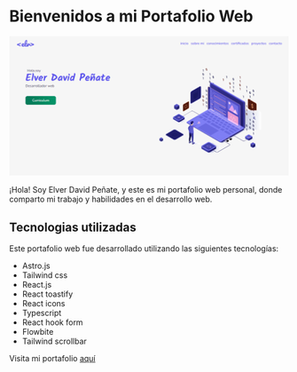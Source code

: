 # Bienvenidos a mi Portafolio Web

![portafolio web](./public/portafolio-image.png)

¡Hola! Soy Elver David Peñate, y este es mi portafolio web personal, donde comparto mi trabajo y habilidades en el desarrollo web.

## Tecnologias utilizadas

Este portafolio web fue desarrollado utilizando las siguientes tecnologías:

- Astro.js
- Tailwind css
- React.js
- React toastify
- React icons
- Typescript
- React hook form
- Flowbite
- Tailwind scrollbar


Visita mi portafolio [aquí](https://elvportafolio.website)